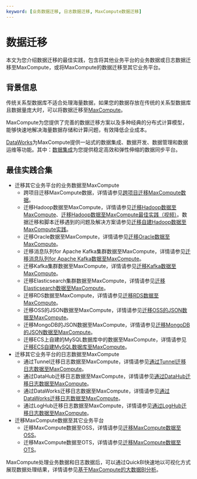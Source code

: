 ```yaml
---
keyword: [业务数据迁移, 日志数据迁移, MaxCompute数据迁移]
---
```


# 数据迁移

本文为您介绍数据迁移的最佳实践，包含将其他业务平台的业务数据或日志数据迁移至MaxCompute，或将MaxCompute的数据迁移至其它业务平台。

## 背景信息

传统关系型数据库不适合处理海量数据，如果您的数据存放在传统的关系型数据库且数据量庞大时，可以将数据迁移至[MaxCompute](https://www.aliyun.com/product/odps?spm=a2c4g.11186623.2.7.48701099j4Wth9)。

MaxCompute为您提供了完善的数据迁移方案以及多种经典的分布式计算模型，能够快速地解决海量数据存储和计算问题，有效降低企业成本。

[DataWorks](https://data.aliyun.com/product/ide)为MaxCompute提供一站式的数据集成、数据开发、数据管理和数据运维等功能。其中：[数据集成]()为您提供稳定高效和弹性伸缩的数据同步平台。

## 最佳实践合集

-   迁移其它业务平台的业务数据至MaxCompute
    -   跨项目迁移MaxCompute数据，详情请参见[跨项目迁移MaxCompute数据](/cn.zh-CN/最佳实践/数据迁移/MaxCompute跨项目迁移.md)。
    -   迁移Hadoop数据至MaxCompute，详情请参见[迁移Hadoop数据至MaxCompute](/cn.zh-CN/最佳实践/数据迁移/Hadoop数据迁移MaxCompute最佳实践.md)、[迁移Hadoop数据至MaxCompute最佳实践（视频）](https://help.aliyun.com/video_detail/88429.html)。数据迁移和脚本迁移遇到的问题及解决方案请参见[迁移自建Hadoop数据至MaxCompute实践](https://yq.aliyun.com/articles/630231)。
    -   迁移Oracle数据至MaxCompute，详情请参见[迁移Oracle数据至MaxCompute]()。
    -   迁移消息队列for Apache Kafka集群数据至MaxCompute，详情请参见[迁移消息队列for Apache Kafka数据至MaxCompute](/cn.zh-CN/生态对接/将消息队列Kafka版的数据迁移至MaxCompute.md)。
    -   迁移Kafka集群数据至MaxCompute，详情请参见[迁移Kafka数据至MaxCompute](/cn.zh-CN/最佳实践/数据迁移/Kafka数据迁移MaxCompute最佳实践.md)。
    -   迁移Elasticsearch集群数据至MaxCompute，详情请参见[迁移Elasticsearch数据至MaxCompute](/cn.zh-CN/最佳实践/数据迁移/Elasticsearch数据迁移至MaxCompute.md)。
    -   迁移RDS数据至MaxCompute，详情请参见[迁移RDS数据至MaxCompute](/cn.zh-CN/最佳实践/数据迁移/RDS迁移至MaxCompute实现动态分区.md)。
    -   迁移OSS的JSON数据至MaxCompute，详情请参见[迁移OSS的JSON数据至MaxCompute](/cn.zh-CN/最佳实践/数据迁移/JSON数据从OSS迁移至MaxCompute.md)。
    -   迁移MongoDB的JSON数据至MaxCompute，详情请参见[迁移MongoDB的JSON数据至MaxCompute](/cn.zh-CN/最佳实践/数据迁移/JSON数据从MangoDB迁移至MaxCompute.md)。
    -   迁移ECS上自建的MySQL数据库中的数据至MaxCompute，详情请参见[迁移ECS自建MySQL数据库至MaxCompute]()。
-   迁移其它业务平台的日志数据至MaxCompute
    -   通过Tunnel迁移日志数据至MaxCompute，详情请参见[通过Tunnel迁移日志数据至MaxCompute](/cn.zh-CN/最佳实践/数据迁移/日志数据迁移至MaxCompute/通过Tunnel迁移日志数据至MaxCompute.md)。
    -   通过DataHub迁移日志数据至MaxCompute，详情请参见[通过DataHub迁移日志数据至MaxCompute](/cn.zh-CN/最佳实践/数据迁移/日志数据迁移至MaxCompute/通过DataHub迁移日志数据至MaxCompute.md)。
    -   通过DataWorks迁移日志数据至MaxCompute，详情请参见[通过DataWorks迁移日志数据至MaxCompute](/cn.zh-CN/最佳实践/数据迁移/日志数据迁移至MaxCompute/通过DataWorks数据集成迁移日志数据至MaxCompute.md)。
    -   通过LogHub迁移日志数据至MaxCompute，详情请参见[通过LogHub迁移日志数据至MaxCompute](/cn.zh-CN/最佳实践/数据迁移/日志数据迁移至MaxCompute/通过LogHub迁移日志数据至MaxCompute.md)。
-   迁移MaxCompute数据至其它业务平台
    -   迁移MaxCompute数据至OSS，详情请参见[迁移MaxCompute数据至OSS](/cn.zh-CN/最佳实践/数据迁移/MaxCompute数据迁移至OSS.md)。
    -   迁移MaxCompute数据至OTS，详情请参见[迁移MaxCompute数据至OTS](/cn.zh-CN/最佳实践/数据迁移/MaxCompute数据迁移至OTS.md)。

MaxCompute处理业务数据和日志数据后，可以通过QuickBI快速地以可视化方式展现数据处理结果，详情请参见[基于MaxCompute的大数据BI分析](https://www.aliyun.com/acts/best-practice/preview?spm=5176.13138632.3fap8xbb8.69.30e42d39XO6HKC&id=144294&title=%E5%9F%BA%E4%BA%8EMaxCompute%E7%9A%84%E5%A4%A7%E6%95%B0%E6%8D%AEBI%E5%88%86%E6%9E%90&aly_as=BN5HpU0c)。

